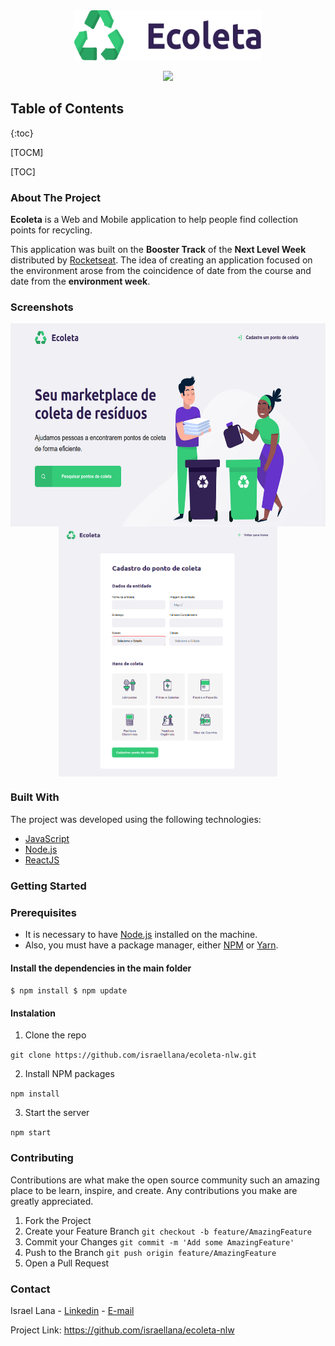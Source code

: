 <div align="center">

<img src="https://raw.githubusercontent.com/israellana/ecoleta-nlw/0e164cf46f525b126ab3203306d27bd172c46d63/public/assets/logo.svg" alt="alt text" width="300" height="80">

[![](https://camo.githubusercontent.com/147b1b65b460bce94741c8a8d4c637255c055123/68747470733a2f2f696d672e736869656c64732e696f2f62616467652f6d61646525323062792d526f636b6574736561742d253233373531394331)](https://rocketseat.com.br/)

</div>

## Table of Contents

{:toc}

[TOCM]

[TOC]

### About The Project

**Ecoleta** is a Web and Mobile application to help people find collection points for recycling.

This application was built on the **Booster Track** of the **Next Level Week** distributed by [Rocketseat](https://rocketseat.com.br/). The idea of creating an application focused on the environment arose from the coincidence of date from the course and date from the **environment week**.

### Screenshots
<div align="center">
<img align="center" src="https://raw.githubusercontent.com/israellana/ecoleta-nlw/master/Screenshots/Screenshot1.PNG" alt="alt text" width="650" height="325"> 
<img align="center" src="https://raw.githubusercontent.com/israellana/ecoleta-nlw/master/Screenshots/Screenshot2.PNG" alt="alt text" width="350" height="400">
</div>


### Built With

The project was developed using the following technologies:

- [JavaScript](https://www.javascript.com/)
- [Node.js](https://www.javascript.com/)
- [ReactJS](https://reactjs.org/)

### Getting Started

### Prerequisites

- It is necessary to have [Node.js](https://www.javascript.com/) installed on the machine.
- Also, you must have a package manager, either [NPM](https://www.npmjs.com/) or [Yarn](https://yarnpkg.com/).

#### Install the dependencies in the main folder

`$ npm install $ npm update`

#### Instalation

1. Clone the repo

`git clone https://github.com/israellana/ecoleta-nlw.git`

2. Install NPM packages

`npm install`

3. Start the server

`npm start`

### Contributing

Contributions are what make the open source community such an amazing place to be learn, inspire, and create. Any contributions you make are greatly appreciated.

1. Fork the Project
2. Create your Feature Branch `git checkout -b feature/AmazingFeature`
3. Commit your Changes `git commit -m 'Add some AmazingFeature'`
4. Push to the Branch `git push origin feature/AmazingFeature`
5. Open a Pull Request

### Contact

Israel Lana - [Linkedin](https://www.linkedin.com/in/israel-lana-0ab3a512a/) - [E-mail](mailto:israellana_@hotmail.com)

Project Link: https://github.com/israellana/ecoleta-nlw
